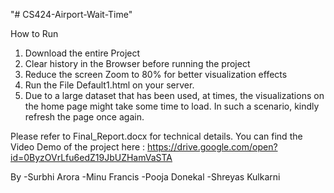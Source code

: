 "# CS424-Airport-Wait-Time"

How to Run

1. Download the entire Project
2. Clear history in the Browser before running the project
3. Reduce the screen Zoom to 80% for better visualization effects
4. Run the File Default1.html on your server.
5. Due to a large dataset that has been used, at times, the visualizations on the home page might take some time to load.
   In such a scenario, kindly refresh the page once again.

Please refer to Final_Report.docx for technical details.
You can find the Video Demo of the project here : https://drive.google.com/open?id=0ByzOVrLfu6edZ19JbUZHamVaSTA

By 
-Surbhi Arora
-Minu Francis
-Pooja Donekal
-Shreyas Kulkarni
